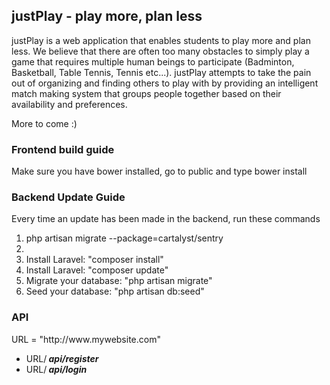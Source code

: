 ## justPlay - play more, plan less

justPlay is a web application that enables students to play more and plan less. We believe that there are often too many obstacles to simply play a game that requires multiple human beings to participate (Badminton, Basketball, Table Tennis, Tennis etc...). justPlay attempts to take the pain out of organizing and finding others to play with by providing an intelligent match making system that groups people together based on their availability and preferences.

More to come :)

<h3> Frontend build guide </h3>
<p> Make sure you have bower installed, go to public and type bower install</p>

<h3> Backend Update Guide </h3>
<p> Every time an update has been made in the backend, run these commands </p>
<ol>
  <li> php artisan migrate --package=cartalyst/sentry <li>
  <li> Install Laravel: "composer install" </li>
  <li> Install Laravel: "composer update" </li>
  <li> Migrate your database: "php artisan migrate" </li>
  <li> Seed your database: "php artisan db:seed" </li>
</ol>

<h3> API </h3>
<p> URL = "http://www.mywebsite.com" </p>
<ul>
  <li> URL/<b><i> api/register </i></b></li>
  <li> URL/<b><i> api/login </i></b></li>
</ul>
